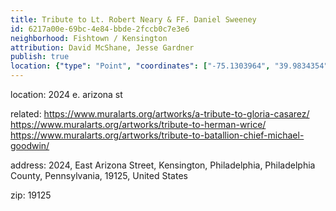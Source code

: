 ```yaml
---
title: Tribute to Lt. Robert Neary & FF. Daniel Sweeney
id: 6217a00e-69bc-4e84-bbde-2fccb0c7e3e6
neighborhood: Fishtown / Kensington
attribution: David McShane, Jesse Gardner
publish: true
location: {"type": "Point", "coordinates": ["-75.1303964", "39.9834354"]}
---
```


location: 2024 e. arizona st


            
related: https://www.muralarts.org/artworks/a-tribute-to-gloria-casarez/
https://www.muralarts.org/artworks/tribute-to-herman-wrice/
https://www.muralarts.org/artworks/tribute-to-batallion-chief-michael-goodwin/




            
address: 2024, East Arizona Street, Kensington, Philadelphia, Philadelphia County, Pennsylvania, 19125, United States



zip: 19125



                